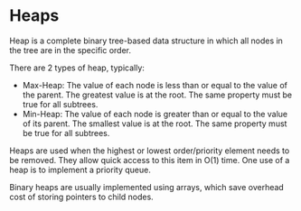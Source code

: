 # Heaps

Heap is a complete binary tree-based data structure in which all nodes in the tree are in the specific order. 

There are 2 types of heap, typically:
* Max-Heap: The value of each node is less than or equal to the value of the parent. The greatest value is at the root. The same property must be true for all subtrees.
* Min-Heap: The value of each node is greater than or equal to the value of its parent. The smallest value is at the root. The same property must be true for all subtrees.

Heaps are used when the highest or lowest order/priority element needs to be removed. They allow quick access to this item in O(1) time. One use of a heap is to implement a priority queue.

Binary heaps are usually implemented using arrays, which save overhead cost of storing pointers to child nodes.

